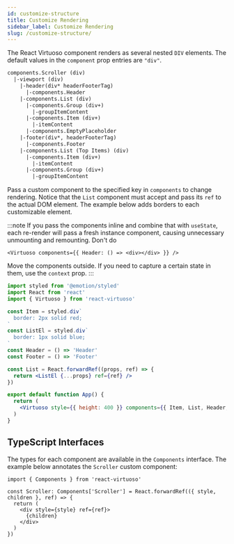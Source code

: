 ```yaml
---
id: customize-structure
title: Customize Rendering
sidebar_label: Customize Rendering
slug: /customize-structure/
---
```


The React Virtuoso component renders as several nested `DIV` elements. The default values in the `component` prop entries are `"div"`.

```txt
components.Scroller (div)
  |-viewport (div)
    |-header(div* headerFooterTag)
      |-components.Header
    |-components.List (div)
      |-components.Group (div+)
        |-groupItemContent
      |-components.Item (div+)
        |-itemContent
      |-components.EmptyPlaceholder
    |-footer(div*, headerFooterTag)
      |-components.Footer
    |-components.List (Top Items) (div)
      |-components.Item (div+)
        |-itemContent
      |-components.Group (div+)
        |-groupItemContent

```

Pass a custom component to the specified key in `components` to change rendering.
Notice that the `List` component must accept and pass its `ref` to the actual DOM element.
The example below adds borders to each customizable element.

:::note
If you pass the components inline and combine that with `useState`, each re-render will pass a fresh instance component, causing unnecessary unmounting and remounting.
Don't do

```tsx
<Virtuoso components={{ Header: () => <div></div> }} />
```

Move the components outside. If you need to capture a certain state in them, use the `context` prop.
:::

```jsx live import=@emotion/styled
import styled from '@emotion/styled'
import React from 'react'
import { Virtuoso } from 'react-virtuoso'

const Item = styled.div`
  border: 2px solid red;
`
const ListEl = styled.div`
  border: 1px solid blue;
`
const Header = () => 'Header'
const Footer = () => 'Footer'

const List = React.forwardRef((props, ref) => {
  return <ListEl {...props} ref={ref} />
})

export default function App() {
  return (
    <Virtuoso style={{ height: 400 }} components={{ Item, List, Header, Footer }} totalCount={30} itemContent={(idx) => `Item ${idx}`} />
  )
}
```

## TypeScript Interfaces

The types for each component are available in the `Components` interface. The example below annotates the `Scroller` custom component:

```tsx
import { Components } from 'react-virtuoso'

const Scroller: Components['Scroller'] = React.forwardRef(({ style, children }, ref) => {
  return (
    <div style={style} ref={ref}>
      {children}
    </div>
  )
})
```
